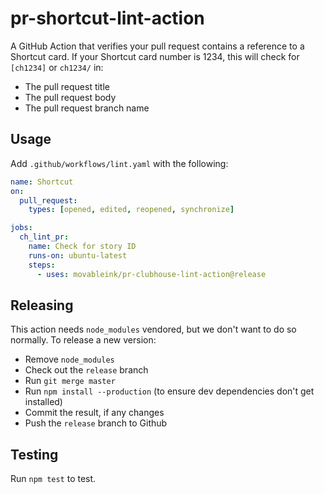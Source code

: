 # pr-shortcut-lint-action

A GitHub Action that verifies your pull request contains a reference to a Shortcut card. If your Shortcut card number is 1234, this will check for `[ch1234]` or `ch1234/` in:

* The pull request title
* The pull request body
* The pull request branch name


## Usage

Add `.github/workflows/lint.yaml` with the following:

```yaml
name: Shortcut
on:
  pull_request:
    types: [opened, edited, reopened, synchronize]

jobs:
  ch_lint_pr:
    name: Check for story ID
    runs-on: ubuntu-latest
    steps:
      - uses: movableink/pr-clubhouse-lint-action@release
```

## Releasing

This action needs `node_modules` vendored, but we don't want to do so normally. To release a new version:

* Remove `node_modules`
* Check out the `release` branch
* Run `git merge master`
* Run `npm install --production` (to ensure dev dependencies don't get installed)
* Commit the result, if any changes
* Push the `release` branch to Github

## Testing

Run `npm test` to test.

